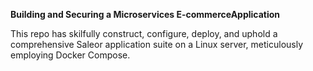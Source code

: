 **Building and Securing a Microservices E-commerceApplication**

This repo has skilfully construct, configure, deploy, and uphold a
comprehensive Saleor application suite on a Linux server, meticulously employing Docker
Compose.
